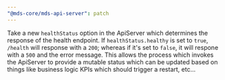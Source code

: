```yaml
---
"@mds-core/mds-api-server": patch
---
```


Take a new `healthStatus` option in the ApiServer which determines the response of the health endpoint. If `healthStatus.healthy` is set to `true`, `/health` will response with a `200`; whereas if it's set to `false`, it will respone with a `500` and the error message. This allows the process which invokes the ApiServer to provide a mutable status which can be updated based on things like business logic KPIs which should trigger a restart, etc...
